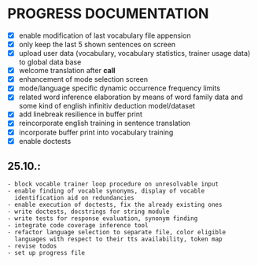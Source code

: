 # PROGRESS DOCUMENTATION

- [x] enable modification of last vocabulary file appension
- [x] only keep the last 5 shown sentences on screen
- [x] upload user data (vocabulary, vocabulary statistics, trainer usage data) to global data base
- [x] welcome translation after __call__
- [x] enhancement of mode selection screen
- [x] mode/language specific dynamic occurrence frequency limits
- [x] related word inference elaboration by means of word family data and some kind of english infinitiv deduction model/dataset
- [x] add linebreak resilience in buffer print
- [x] reincorporate english training in sentence translation
- [x] incorporate buffer print into vocabulary training
- [x] enable doctests

## 25.10.:
    - block vocable trainer loop procedure on unresolvable input
    - enable finding of vocable synonyms, display of vocable 
      identification aid on redundancies
    - enable execution of doctests, fix the already existing ones
    - write doctests, docstrings for string module
    - write tests for response evaluation, synonym finding
    - integrate code coverage inference tool
    - refactor language selection to separate file, color eligible
      languages with respect to their tts availability, token map
    - revise todos
    - set up progress file
